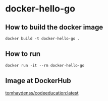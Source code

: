 # docker-hello-go

## How to build the docker image
```docker build -t docker-hello-go .```

## How to run
```docker run -it --rm docker-hello-go```

## Image at DockerHub
[tomhaydenss/codeeducation:latest](https://hub.docker.com/repository/docker/tomhaydenss/codeeducation)
